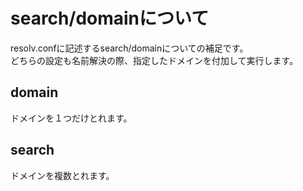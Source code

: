 # search/domainについて
resolv.confに記述するsearch/domainについての補足です。  
どちらの設定も名前解決の際、指定したドメインを付加して実行します。
## domain
ドメインを１つだけとれます。

## search
ドメインを複数とれます。  
